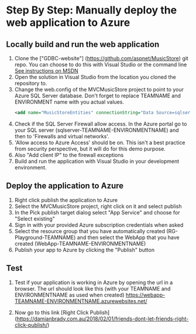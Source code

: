 
# Step By Step: Manually deploy the web application to Azure

## Locally build and run the web application
1. Clone the ["GDBC-website"] (https://github.com/aspnet/MusicStore) git repo. You can choose to do this with Visual Studio or the command line<br>
[See instructions on MSDN](https://docs.microsoft.com/en-us/vsts/git/tutorial/clone?view=vsts&tabs=command-line#clone-from-visual-studio-team-services--team-foundation-server)
2. Open the solution in Visual Studio from the location you cloned the repository to.
3. Change the web.config of the MVCMusicStore project to point to your Azure SQL Server database. Don't forget to replace TEAMNAME and ENVIRONMENT name with you actual values.
    ```xml
    <add name="MusicStoreEntities" connectionString="Data Source=sqlserver-TEAMNAME-ENVIRONMENTNAME.database.windows.net;Initial catalog=db-TEAMNAME-ENVIRONMENTNAME;user id=GDBCAdmin;password=vhniNTbo3$9hJvrx{w{rTotqmsFT7_" providerName="System.Data.SqlClient" />
    ```
4. Check if the SQL Server Firewall allow access.
In the Azure portal go to your SQL server (sqlserver-TEAMNAME-ENVIRONMENTNAME) and then to 'Firewalls and virtual networks'.
5. 'Allow access to Azure Access' should be on. This isn't a best practice from security perspective, but it will do for this demo purpose.
6. Also "Add client IP" to the firewall exceptions
7. Build and run the application with Visual Studio in your development environment.

## Deploy the application to Azure
1. Right click publish the application to Azure
2. Select the MVCMusicStore project, right click on it and select publish
3. In the Pick publish target dialog select "App Service" and choose for "Select existing"
4. Sign in with your provided Azure subscription credentials when asked
5. Select the resource group that you have automatically created (RG-Playground-TEAMNAME) and then select the WebApp that you have created (WebApp-TEAMNAME-ENVIRONMENTNAME)
6. Publish your app to Azure by clicking the "Publish" button

## Test
1. Test if your application is working in Azure by opening the url in a browser. The url should look like this (with your TEAMNAME and ENVIRONMENTNAME as used when created)
https://webapp-TEAMNAME-ENVIRONMENTNAME.azurewebsites.net/

2. Now go to this link [Right Click Publish] (https://damianbrady.com.au/2018/02/01/friends-dont-let-friends-right-click-publish/)